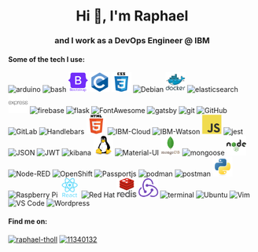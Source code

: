 <h1 align="center">Hi 👋, I'm Raphael</h1>
<h3 align="center">
  and I work as a DevOps Engineer @ IBM
</h3>

<h4 align="left">Some of the tech I use:</h4>
<p align="left">

<img width="40" height="40" src="https://cdn.worldvectorlogo.com/logos/arduino-1.svg" alt="arduino"/>
<img width="40" height="40" src="https://www.vectorlogo.zone/logos/gnu_bash/gnu_bash-icon.svg" alt="bash"/>
<img width="40" height="40" src="https://raw.githubusercontent.com/devicons/devicon/master/icons/bootstrap/bootstrap-plain-wordmark.svg" alt="bootstrap"/>
<img width="40" height="40" src="https://raw.githubusercontent.com/devicons/devicon/master/icons/c/c-original.svg" alt="c"/>
<img width="40" height="40" src="https://raw.githubusercontent.com/devicons/devicon/master/icons/css3/css3-original-wordmark.svg" alt="css3"/>
<img width="40" height="40" src="https://cdn.worldvectorlogo.com/logos/debian-2.svg" alt="Debian"/>
<img width="40" height="40" src="https://raw.githubusercontent.com/devicons/devicon/master/icons/docker/docker-original-wordmark.svg" alt="docker"/>
<img width="40" height="40" src="https://www.vectorlogo.zone/logos/elastic/elastic-icon.svg" alt="elasticsearch"/>
<img width="40" height="40" src="https://raw.githubusercontent.com/devicons/devicon/master/icons/express/express-original-wordmark.svg" alt="express"/>
<img width="40" height="40" src="https://www.vectorlogo.zone/logos/firebase/firebase-icon.svg" alt="firebase"/>
<img width="40" height="40" src="https://www.vectorlogo.zone/logos/pocoo_flask/pocoo_flask-icon.svg" alt="flask"/>
<img width="40" height="40" src="https://cdn.worldvectorlogo.com/logos/fontawesome-1.svg" alt="FontAwesome"/>
<img width="40" height="40" src="https://www.vectorlogo.zone/logos/gatsbyjs/gatsbyjs-icon.svg" alt="gatsby"/>
<img width="40" height="40" src="https://www.vectorlogo.zone/logos/git-scm/git-scm-icon.svg" alt="git"/>
<img width="40" height="40" src="https://cdn.worldvectorlogo.com/logos/github-icon-1.svg" alt="GitHub"/>
<img width="40" height="40" src="https://cdn.worldvectorlogo.com/logos/gitlab.svg" alt="GitLab"/>
<img width="40" height="40" src="https://cdn.worldvectorlogo.com/logos/handlebars-1.svg" alt="Handlebars"/>
<img width="40" height="40" src="https://raw.githubusercontent.com/devicons/devicon/master/icons/html5/html5-original-wordmark.svg" alt="html5"/>
<img width="40" height="40" src="https://cdn.worldvectorlogo.com/logos/ibm.svg" alt="IBM-Cloud"/>
<img width="40" height="40" src="https://cdn.worldvectorlogo.com/logos/ibm-watson.svg" alt="IBM-Watson"/>
<img width="40" height="40" src="https://raw.githubusercontent.com/devicons/devicon/master/icons/javascript/javascript-original.svg" alt="javascript"/>
<img width="40" height="40" src="https://www.vectorlogo.zone/logos/jestjsio/jestjsio-icon.svg" alt="jest"/>
<img width="40" height="40" src="https://cdn.worldvectorlogo.com/logos/json.svg" alt="JSON"/>
<img width="40" height="40" src="https://cdn.worldvectorlogo.com/logos/jwtio-json-web-token.svg" alt="JWT"/>
<img width="40" height="40" src="https://www.vectorlogo.zone/logos/elasticco_kibana/elasticco_kibana-icon.svg" alt="kibana"/>
<img width="40" height="40" src="https://raw.githubusercontent.com/devicons/devicon/master/icons/linux/linux-original.svg" alt="linux"/>
<img width="40" height="40" src="https://cdn.worldvectorlogo.com/logos/material-ui-1.svg" alt="Material-UI"/>
<img width="40" height="40" src="https://raw.githubusercontent.com/devicons/devicon/master/icons/mongodb/mongodb-original-wordmark.svg" alt="mongodb"/>
<img width="40" height="40" src="https://cdn.worldvectorlogo.com/logos/mongoose-1.svg" alt="mongoose"/>
<img width="40" height="40" src="https://raw.githubusercontent.com/devicons/devicon/master/icons/nodejs/nodejs-original-wordmark.svg" alt="nodejs"/>
<img width="40" height="40" src="https://cdn.worldvectorlogo.com/logos/node-red-1.svg" alt="Node-RED"/>
<img width="40" height="40" src="https://cdn.freebiesupply.com/logos/large/2x/openshift-logo-png-transparent.png" alt="OpenShift"/>
<img width="40" height="40" src="https://cdn.worldvectorlogo.com/logos/passport.svg" alt="Passportjs"/>
<img width="40" height="40" src="https://luiscachog.io/podman-macos-vagrant/featured.png" alt="podman"/>
<img width="40" height="40" src="https://www.vectorlogo.zone/logos/getpostman/getpostman-icon.svg" alt="postman"/>
<img width="40" height="40" src="https://raw.githubusercontent.com/devicons/devicon/master/icons/python/python-original.svg" alt="python"/>
<img width="40" height="40" src="https://cdn.worldvectorlogo.com/logos/raspberry-pi.svg" alt="Raspberry Pi"/>
<img width="40" height="40" src="https://raw.githubusercontent.com/devicons/devicon/master/icons/react/react-original-wordmark.svg" alt="react"/>
<img width="40" height="40" src="https://cdn.worldvectorlogo.com/logos/red-hat-1.svg" alt="Red Hat"/>
<img width="40" height="40" src="https://raw.githubusercontent.com/devicons/devicon/master/icons/redis/redis-original-wordmark.svg" alt="redis"/>
<img width="40" height="40" src="https://raw.githubusercontent.com/devicons/devicon/master/icons/redux/redux-original.svg" alt="redux"/>
<img width="40" height="40" src="https://cdn.worldvectorlogo.com/logos/terminal-1.svg" alt="terminal"/>
<img width="40" height="40" src="https://cdn.worldvectorlogo.com/logos/ubuntu-2.svg" alt="Ubuntu"/>
<img width="40" height="40" src="https://cdn.worldvectorlogo.com/logos/vim.svg" alt="Vim"/>
<img width="40" height="40" src="https://cdn.worldvectorlogo.com/logos/visual-studio-code-1.svg" alt="VS Code"/>
<img width="40" height="40" src="https://cdn.worldvectorlogo.com/logos/wordpress-blue.svg" alt="Wordpress"/>
</p>
<h4 align="left">Find me on:</h4>
<p align="left">
<a href="https://linkedin.com/in/raphael-tholl" target="blank"><img align="center" src="https://raw.githubusercontent.com/rahuldkjain/github-profile-readme-generator/master/src/images/icons/Social/linked-in-alt.svg" alt="raphael-tholl" height="30" width="40" /></a>
<a href="https://stackoverflow.com/users/11340132" target="blank"><img align="center" src="https://raw.githubusercontent.com/rahuldkjain/github-profile-readme-generator/master/src/images/icons/Social/stack-overflow.svg" alt="11340132" height="30" width="40" /></a>
</p>
